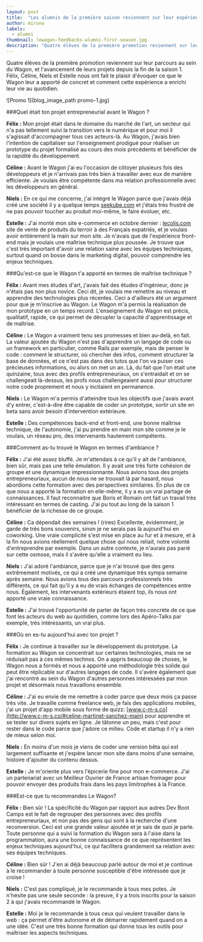 ```yaml
---
layout: post
title:  "Les alumnis de la première saison reviennent sur leur expérience au Wagon"
author: miruna
labels:
  - alumni
thumbnail: lewagon-feedbacks-alumni-first-season.jpg
description: "Quatre élèves de la première promotion reviennent sur leur parcours au sein du Wagon, et l'avancement de leurs projets depuis la fin de la saison 1. Félix, Céline, Niels et Estelle nous ont fait le plaisir d'évoquer ce que le Wagon leur a apporté de concret et comment cette expérience a enrichi leur vie au quotidien."
---
```


Quatre élèves de la première promotion reviennent sur leur parcours au sein du Wagon, et l'avancement de leurs projets depuis la fin de la saison 1. Félix, Céline, Niels et Estelle nous ont fait le plaisir d'évoquer ce que le Wagon leur a apporté de concret et comment cette expérience a enrichi leur vie au quotidien.

![Promo 1](blog_image_path promo-1.jpg)

###Quel était ton projet entrepreneurial avant le Wagon ?

**Félix :** Mon projet était dans le domaine du marché de l'art, un secteur qui n'a pas tellement suivi la transition vers le numérique et pour moi il s'agissait d'accompagner tous ces acteurs-là. Au Wagon, j'avais bien l'intention de capitaliser sur l'enseignement prodigué pour réaliser un prototype du projet formalisé au cours des mois précédents et bénéficier de la rapidité du développement.

**Céline :** Avant le Wagon j'ai eu l'occasion de côtoyer plusieurs fois des développeurs et je n'arrivais pas très bien à travailler avec eux de manière efficiente. Je voulais être compétente dans ma relation professionnelle avec les développeurs en général.

**Niels :** En ce qui me concerne, j'ai intégré le Wagon parce que j'avais déjà créé une société il y a quelque temps [seekube.com](http://www.seekube.com/accueil) et j'étais très frustré de ne pas pouvoir toucher au produit moi-même, le faire évoluer, etc.

**Estelle :** J'ai monté mon site e-commerce en octobre dernier : [lecolis.com](http://www.lecolis.com/) site de vente de produits du terroir à des Français expatriés, et je voulais avoir entièrement la main sur mon site. Je n'avais que de l'expérience front-end mais je voulais une maîtrise technique plus poussée. Je trouve que c'est très important d'avoir une relation saine avec les équipes techniques, surtout quand on bosse dans le marketing digital, pouvoir comprendre les enjeux techniques.

###Qu'est-ce que le Wagon t'a apporté en termes de maîtrise technique ?

**Félix :** Avant mes études d'art, j'avais fait des études d'ingénieur, donc je n'étais pas non plus novice. Ceci dit, je voulais me remettre au niveau et apprendre des technologies plus récentes. Ceci a d'ailleurs été un argument pour que je m'inscrive au Wagon. Le Wagon m'a permis la réalisation de mon prototype en un temps record. L'enseignement du Wagon est précis, qualitatif, rapide, ce qui permet de décupler la capacité d'apprentissage et de maîtrise.

**Céline :** Le Wagon a vraiment tenu ses promesses et bien au-delà, en fait. La valeur ajoutée du Wagon n'est pas d'apprendre un langage de code ou un framework en particulier, comme Rails par exemple, mais de penser le code : comment le structurer, où chercher des infos, comment structurer la base de données, et ce n'est pas dans des tutos que l'on va puiser ces précieuses informations, ou alors on met un an. Là, du fait que l'on était une quinzaine, tous avec des profils entrepreneuriaux, on s'entraidait et on se challengeait là-dessus, les profs nous challengeaient aussi pour structurer notre code proprement et nous y incitaient en permanence.

**Niels :** Le Wagon m'a permis d'atteindre tous les objectifs que j'avais avant d'y entrer, c'est-à-dire être capable de coder un prototype, sortir un site en beta sans avoir besoin d'intervention extérieure.

**Estelle :** Des compétences back-end et front-end, une bonne maîtrise technique, de l'autonomie, j'ai pu prendre en main mon site comme je le voulais, un réseau pro, des intervenants hautement compétents.

###Comment as-tu trouvé le Wagon en termes d'ambiance ?

**Félix :** J'ai été assez bluffé. Je m'attendais à ce qu'il y ait de l'ambiance, bien sûr, mais pas une telle émulation. Il y avait une très forte cohésion de groupe et une dynamique impressionnante. Nous avions tous des projets entrepreneuriaux, aucun de nous ne se trouvait là par hasard, nous abordions cette formation avec des perspectives similaires. En plus de ce que nous a apporté la formation en elle-même, il y a eu un vrai partage de connaissances. Il faut reconnaitre que Boris et Romain ont fait un travail très intéressant en termes de casting. J'ai pu tout au long de la saison 1 bénéficier de la richesse de ce groupe.

**Céline :** Ca dépendait des semaines ! (rires) Excellente, évidemment, je garde de très bons souvenirs, sinon je ne serais pas là aujourd'hui en coworking. Une vraie complicité s'est mise en place au fur et à mesure, et à la fin nous avions réellement quelque chose qui nous reliait, notre volonté d'entreprendre par exemple. Dans un autre contexte, je n'aurais pas parié sur cette osmose, mais il s'avère qu'elle a vraiment eu lieu.

**Niels :** J'ai adoré l'ambiance, parce que je n'ai trouvé que des gens extrêmement motivés, ce qui a créé une dynamique très sympa semaine après semaine. Nous avions tous des parcours professionnels très différents, ce qui fait qu'il y a eu de vrais échanges de compétences entre nous. Également, les intervenants extérieurs étaient top, ils nous ont apporté une vraie connaissance.

**Estelle :** J'ai trouvé l'opportunité de parler de façon très concrète de ce que font les acteurs du web au quotidien, comme lors des Apéro-Talks par exemple, très intéressants, un vrai plus.

###Où en es-tu aujourd'hui avec ton projet ?

**Félix :** Je continue à travailler sur le développement du prototype. La formation au Wagon se concentrait sur certaines technologies, mais ne se réduisait pas à ces mêmes technos. On a appris beaucoup de choses, le Wagon  nous a formés et nous a apporté une méthodologie très solide qui peut être réplicable sur d'autres langages de code. Il s'avère également que j'ai rencontré au sein du Wagon d'autres personnes intéressées par mon projet et désormais nous travaillons ensemble.

**Céline :** J'ai eu envie de me remettre à coder parce que deux mois ça passe très vite. Je travaille comme freelance web, je fais des applications mobiles, j'ai un projet d'app mobile sous forme de quizz: [www.c-m-s.co](http://www.c-m-s.co/#celine-martinet-sanchez-main) pour apprendre et se tester sur divers sujets en ligne. Je tâtonne un peu, mais c'est pour rester dans le code parce que j'adore ce milieu. Code et startup il n'y a rien de mieux selon moi.

**Niels :** En moins d'un mois je viens de coder une version bêta qui est largement suffisante et j'espère lancer mon site dans moins d'une semaine, histoire d'ajouter du contenu dessus.

**Estelle :** Je m'oriente plus vers l'épicerie fine pour mon e-commerce. J'ai un partenariat avec un Meilleur Ouvrier de France artisan fromager pour pouvoir envoyer des produits frais dans les pays limitrophes à la France.

###Est-ce que tu recommandes Le Wagon?

**Félix :** Bien sûr ! La spécificité du Wagon par rapport aux autres Dev Boot Camps est le fait de regrouper des personnes avec des profils entrepreneuriaux, et non pas des gens qui sont à la recherche d'une reconversion. Ceci est une grande valeur ajoutée et je sais de quoi je parle. Toute personne qui a suivi la formation du Wagon sera à l'aise dans la programmation, aura une bonne connaissance de ce que représentent les enjeux techniques aujourd'hui, ce qui facilitera grandement sa relation avec ses équipes techniques.

**Céline :** Bien sûr ! J'en ai déjà beaucoup parlé autour de moi et je continue à le recommander à toute personne susceptible d'être intéressée que je croise !

**Niels :** C'est pas compliqué, je le recommande à tous mes potes. Je n'hésite pas une seule seconde : la preuve, il y a trois inscrits pour la saison 2 à qui j'avais recommandé le Wagon.

**Estelle :** Moi je le recommande à tous ceux qui veulent travailler dans le web : ça permet d'être autonome et de démarrer rapidement quand on a une idée. C'est une très bonne formation qui donne tous les outils pour maîtriser les aspects techniques.